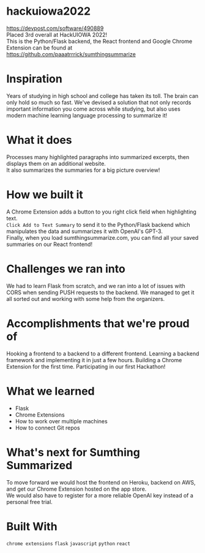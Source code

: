 # hackuiowa2022
https://devpost.com/software/490889  
Placed 3rd overall at HackUIOWA 2022!  
This is the Python/Flask backend, the React frontend and Google Chrome Extension can be found at https://github.com/paaatrrrick/sumthingsummarize

# Inspiration
Years of studying in high school and college has taken its toll. The brain can only hold so much so fast. We've devised a solution that not only records important information you come across while studying, but also uses modern machine learning language processing to summarize it!

# What it does
Processes many highlighted paragraphs into summarized excerpts, then displays them on an additional website.  
It also summarizes the summaries for a big picture overview!

# How we built it
A Chrome Extension adds a button to you right click field when highlighting text.  
`Click Add to Text Summary` to send it to the Python/Flask backend which manipulates the data and summarizes it with OpenAI's GPT-3.  
Finally, when you load sumthingsummarize.com, you can find all your saved summaries on our React frontend!

# Challenges we ran into
We had to learn Flask from scratch, and we ran into a lot of issues with CORS when sending PUSH requests to the backend. We managed to get it all sorted out and working with some help from the organizers.

# Accomplishments that we're proud of
Hooking a frontend to a backend to a different frontend.
Learning a backend framework and implementing it in just a few hours.
Building a Chrome Extension for the first time.
Participating in our first Hackathon!

# What we learned
* Flask
* Chrome Extensions
* How to work over multiple machines
* How to connect Git repos

# What's next for Sumthing Summarized
To move forward we would host the frontend on Heroku, backend on AWS, and get our Chrome Extension hosted on the app store.  
We would also have to register for a more reliable OpenAI key instead of a personal free trial.

# Built With
`chrome extensions`
`flask`
`javascript`
`python`
`react`
